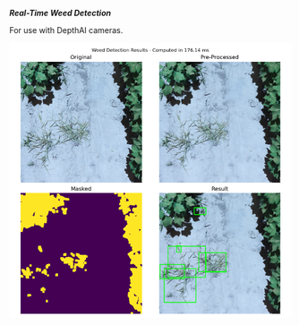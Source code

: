 ***Real-Time Weed Detection***

For use with DepthAI cameras.

![Weed Detection Graphic](weed_figure.png)
